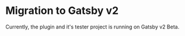 # Migration to Gatsby v2

Currently, the plugin and it's tester project is running on Gatsby v2 Beta.
